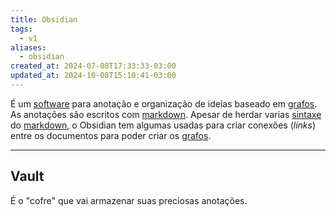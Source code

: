 ```yaml
---
title: Obsidian
tags:
  - v1
aliases:
  - obsidian
created_at: 2024-07-08T17:33:33-03:00
updated_at: 2024-10-08T15:10:41-03:00
---
```


É um [software](../02/Software.md) para anotação e organização de ideias baseado em [grafos](../../../../../atomos/2024/07/12/Grafos.md). As anotações são escritos com [markdown](../../../../rascunhos/2024/07/08/Markdown.md). Apesar de herdar varias [sintaxe](../../../../../atomos/2024/07/12/Sintaxe.md) do [markdown](../../../../rascunhos/2024/07/08/Markdown.md), o Obsidian tem algumas usadas para criar conexões (_links_) entre os documentos para poder criar os [grafos](../../../../../atomos/2024/07/12/Grafos.md).

---
## Vault

É o "cofre" que vai armazenar suas preciosas anotações.
